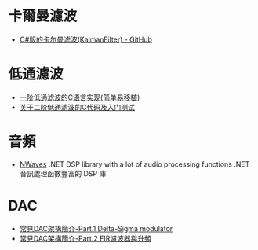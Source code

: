 # 卡爾曼濾波

- [C#版的卡尔曼滤波(KalmanFilter)  - GitHub](https://github.com/blueskit/KalmanFilter)


# 低通濾波

- [一阶低通滤波的C语言实现(简单易移植)](https://blog.csdn.net/qq_37662088/article/details/125075600)
- [关于二阶低通滤波的C代码及入门测试](https://blog.csdn.net/wwwyue1985/article/details/133243741)

# 音頻

- [NWaves](https://github.com/ar1st0crat/NWaves)
.NET DSP library with a lot of audio processing functions
.NET 音訊處理函數豐富的 DSP 庫


# DAC

- [常見DAC架構簡介-Part.1 Delta-Sigma modulator](https://fishball-notes.blogspot.com/2021/08/dac-part1-delta-sigma-modulator_086502563.html)
- [常見DAC架構簡介-Part.2 FIR濾波器與升頻](https://fishball-notes.blogspot.com/2021/08/dac-part2-fir.html)
